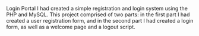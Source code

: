 Login Portal
I had created a simple registration and login system using the PHP and MySQL. This project comprised of two parts: in the first part I had created a user registration form, and in the second part I had created a login form, as well as a welcome page and a logout script.
